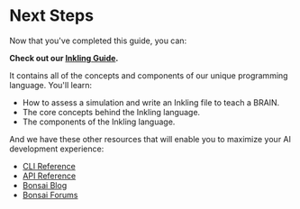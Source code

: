 # Next Steps

Now that you've completed this guide, you can:

**Check out our [Inkling Guide][1].**

It contains all of the concepts and components of our unique programming language. You'll learn:

* How to assess a simulation and write an Inkling file to teach a BRAIN.
* The core concepts behind the Inkling language.
* The components of the Inkling language.

And we have these other resources that will enable you to maximize your AI development experience:

* [CLI Reference][2]
* [API Reference][3]
* [Bonsai Blog][4]
* [Bonsai Forums][5]

[1]: ./inkling.html
[2]: ./cli-reference.html
[3]: ./api-reference.html
[4]: https://bons.ai/blog
[5]: http://forums.bons.ai/